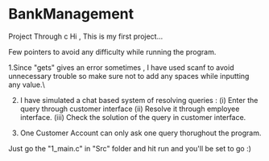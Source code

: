 # BankManagement
Project Through c
Hi , This is my first project...

Few pointers to avoid any difficulty while running the program.

1.Since "gets" gives an error sometimes , I have used scanf to avoid unnecessary trouble so make sure not to add any spaces while inputting any value.\

2. I have simulated a chat based system of resolving queries : 
(i)   Enter the query through customer interface
(ii)  Resolve it through employee interface.
(iii) Check the solution of the query in customer interface.

3. One Customer Account can only ask one query thorughout the program. 

Just go the "1_main.c" in "Src" folder and hit run and you'll be set to go :)
